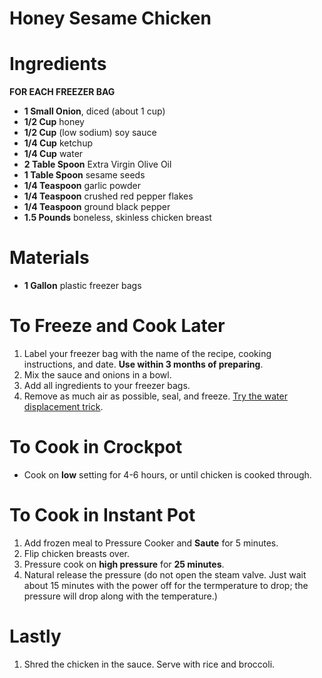 # Honey Sesame Chicken

# Ingredients

**FOR EACH FREEZER BAG**
* **1 Small Onion**, diced (about 1 cup)
* **1/2 Cup** honey
* **1/2 Cup** (low sodium) soy sauce
* **1/4 Cup** ketchup
* **1/4 Cup** water
* **2 Table Spoon** Extra Virgin Olive Oil
* **1 Table Spoon** sesame seeds
* **1/4 Teaspoon** garlic powder
* **1/4 Teaspoon** crushed red pepper flakes
* **1/4 Teaspoon** ground black pepper
* **1.5 Pounds** boneless, skinless chicken breast

# Materials

* **1 Gallon** plastic freezer bags

# To Freeze and Cook Later

1. Label your freezer bag with the name of the recipe, cooking instructions, and date. **Use within 3 months of preparing**.
1. Mix the sauce and onions in a bowl.
1. Add all ingredients to your freezer bags.
1. Remove as much air as possible, seal, and freeze. [Try the water displacement trick](https://anovaculinary.com/sous-vide-water-displacement-method/).

# To Cook in Crockpot

* Cook on **low** setting for 4-6 hours, or until chicken is cooked through.

# To Cook in Instant Pot

1. Add frozen meal to Pressure Cooker and **Saute** for 5 minutes.
1. Flip chicken breasts over.
1. Pressure cook on **high pressure** for **25 minutes**.
1. Natural release the pressure (do not open the steam valve. Just wait about 15 minutes with the power off for the termperature to drop; the pressure will drop along with the temperature.)

# Lastly

1. Shred the chicken in the sauce. Serve with rice and broccoli.
